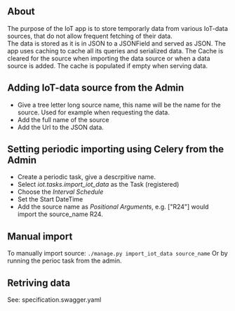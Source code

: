 ## About
The purpose of the IoT app is to store temporarly data from various IoT-data sources, that do not allow frequent fetching of their data.  
The data is stored as it is in JSON to a JSONField and served as JSON. The app uses caching to cache all its queries and serialized data. The Cache is cleared for the source when importing the data source or when a data source is added. The cache is populated if empty when serving data. 

## Adding IoT-data source from the Admin
* Give a tree letter long source name, this name will be the name for the source. Used for example when requesting the data.
* Add the full name of the source 
* Add the Url to the JSON data. 

## Setting periodic importing using Celery from the Admin
* Create a periodic task, give a descrpitive name.
* Select *iot.tasks.import_iot_data* as the Task (registered) 
* Choose the *Interval Schedule*
* Set the Start DateTime
* Add the source name as *Positional Arguments*, e.g. ["R24"] would import the source_name R24. 

## Manual import
To manually import source:
`./manage.py import_iot_data source_name`
Or by running the perioc task from the admin. 

## Retriving data
See: specification.swagger.yaml
